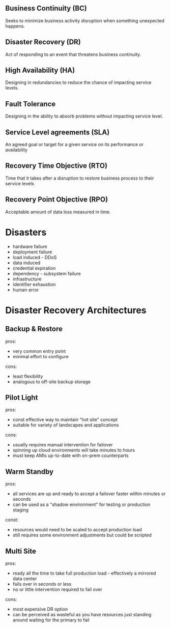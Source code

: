 ## Business Continuity (BC)
Seeks to minimize business activity disruption when something unexpected happens.

## Disaster Recovery (DR)
Act of responding to an event that threatens business continuity.

## High Availability (HA)
Designing in redundancies to reduce the chance of impacting service levels.

## Fault Tolerance
Designing in the ability to absorb problems without impacting service level.

## Service Level agreements (SLA)
An agreed goal or target for a given service on its performance or availability

## Recovery Time Objective (RTO)
Time that it takes after a disruption to restore business process to their service levels

## Recovery Point Objective (RPO)
Acceptable amount of data loss measured in time.

# Disasters
- hardware failure
- deployment failure
- load induced - DDoS
- data induced
- credential expiration
- dependency - subsystem failure
- infrastructure
- identifier exhaustion
- human error

# Disaster Recovery Architectures
## Backup & Restore
pros:
- very common entry point
- minimal effort to configure

cons:
- least flexibility
- analogous to off-site backup storage

## Pilot Light

pros:
- const effective way to maintain "hot site" concept
- suitable for variety of landscapes and applications

cons:
- usually requires manual intervention for failover
- spinning up cloud environments will take minutes to hours
- must keep AMIs up-to-date with on-prem counterparts

## Warm Standby
pros:
- all services are up and ready to accept a failover faster within minutes or seconds
- can be used as a "shadow environment" for testing or production staging

const:
- resources would need to be scaled to accept production load
- still requires some environment adjustments but could be scripted
## Multi Site

pros:
- ready all the time to take full production load - effectively a mirrored data center
- fails over in seconds or less
- no or little intervention required to fail over

cons:
- most expensive DR option
- can be perceived as wasteful as you have resources just standing around waiting for the primary to fail
